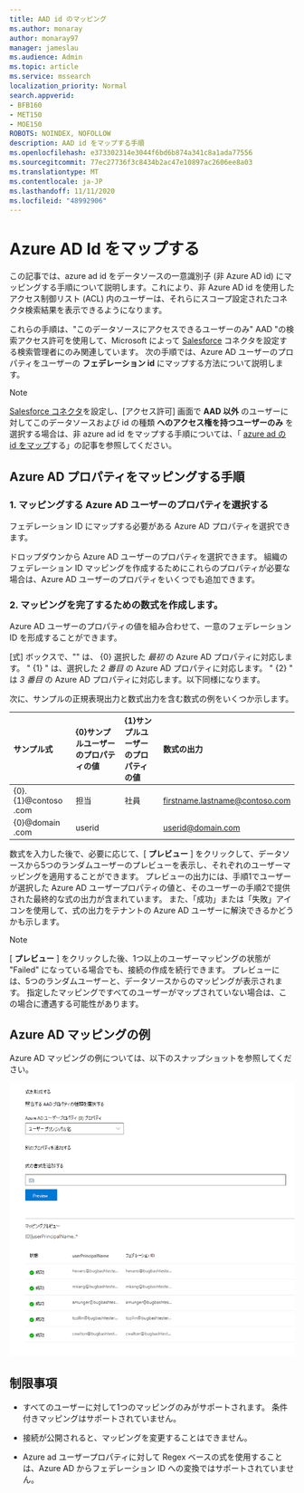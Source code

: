 ```yaml
---
title: AAD id のマッピング
ms.author: monaray
author: monaray97
manager: jameslau
ms.audience: Admin
ms.topic: article
ms.service: mssearch
localization_priority: Normal
search.appverid:
- BFB160
- MET150
- MOE150
ROBOTS: NOINDEX, NOFOLLOW
description: AAD id をマップする手順
ms.openlocfilehash: e373302314e3044f6bd6b874a341c8a1ada77556
ms.sourcegitcommit: 77ec27736f3c8434b2ac47e10897ac2606ee8a03
ms.translationtype: MT
ms.contentlocale: ja-JP
ms.lasthandoff: 11/11/2020
ms.locfileid: "48992906"
---
```

# <a name="map-your-azure-ad-identities"></a>Azure AD Id をマップする  

この記事では、azure ad id をデータソースの一意識別子 (非 Azure AD id) にマッピングする手順について説明します。これにより、非 Azure AD id を使用したアクセス制御リスト (ACL) 内のユーザーは、それらにスコープ設定されたコネクタ検索結果を表示できるようになります。

これらの手順は、"このデータソースにアクセスできるユーザーのみ" AAD "の検索アクセス許可を使用して、Microsoft によって [Salesforce](salesforce-connector.md) コネクタを設定する検索管理者にのみ関連しています。 次の手順では、Azure AD ユーザーのプロパティをユーザーの **フェデレーション id** にマップする方法について説明します。

>[!NOTE]
>[Salesforce コネクタ](salesforce-connector.md)を設定し、[アクセス許可] 画面で **AAD 以外** のユーザーに対してこのデータソースおよび id の種類 **へのアクセス権を持つユーザーのみ** を選択する場合は、非 azure ad id をマップする手順については、「 [azure ad の id をマップ](map-non-aad.md)する」の記事を参照してください。  

## <a name="steps-for-mapping-your-azure-ad-properties"></a>Azure AD プロパティをマッピングする手順

### <a name="1-select-azure-ad-user-properties-to-map"></a>1. マッピングする Azure AD ユーザーのプロパティを選択する

フェデレーション ID にマップする必要がある Azure AD プロパティを選択できます。

ドロップダウンから Azure AD ユーザーのプロパティを選択できます。 組織のフェデレーション ID マッピングを作成するためにこれらのプロパティが必要な場合は、Azure AD ユーザーのプロパティをいくつでも追加できます。

### <a name="2-create-formula-to-complete-mapping"></a>2. マッピングを完了するための数式を作成します。

Azure AD ユーザーのプロパティの値を組み合わせて、一意のフェデレーション ID を形成することができます。

[式] ボックスで、"" は、 {0} 選択した *最初* の Azure AD プロパティに対応します。 " {1} " は、選択した *2 番目* の Azure AD プロパティに対応します。 " {2} " は *3 番目* の Azure AD プロパティに対応します。以下同様になります。  

次に、サンプルの正規表現出力と数式出力を含む数式の例をいくつか示します。

| サンプル式                  | {0}サンプルユーザーのプロパティの値                 | {1}サンプルユーザーのプロパティの値           | 数式の出力                  |
| :------------------- | :------------------- |:---------------|:---------------|
| {0}.{1}@contoso .com  | 担当 | 社員 |firstname.lastname@contoso.com
| {0}@domain .com                 | userid                 |             |userid@domain.com

数式を入力した後で、必要に応じて、[ **プレビュー** ] をクリックして、データソースから5つのランダムユーザーのプレビューを表示し、それぞれのユーザーマッピングを適用することができます。 プレビューの出力には、手順1でユーザーが選択した Azure AD ユーザープロパティの値と、そのユーザーの手順2で提供された最終的な式の出力が含まれています。 また、「成功」または「失敗」アイコンを使用して、式の出力をテナントの Azure AD ユーザーに解決できるかどうかも示します。  

>[!NOTE]
>[ **プレビュー** ] をクリックした後、1つ以上のユーザーマッピングの状態が "Failed" になっている場合でも、接続の作成を続行できます。 プレビューには、5つのランダムユーザーと、データソースからのマッピングが表示されます。 指定したマッピングですべてのユーザーがマップされていない場合は、この場合に遭遇する可能性があります。

## <a name="sample-azure-ad-mapping"></a>Azure AD マッピングの例

Azure AD マッピングの例については、以下のスナップショットを参照してください。

![Azure AD マッピングページに記入する方法のサンプルスナップショット](media/aad-mapping.png)

## <a name="limitations"></a>制限事項  

- すべてのユーザーに対して1つのマッピングのみがサポートされます。 条件付きマッピングはサポートされていません。  

- 接続が公開されると、マッピングを変更することはできません。  

- Azure ad ユーザープロパティに対して Regex ベースの式を使用することは、Azure AD からフェデレーション ID への変換ではサポートされていません。